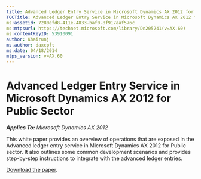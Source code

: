```yaml
---
title: Advanced Ledger Entry Service in Microsoft Dynamics AX 2012 for Public Sector
TOCTitle: Advanced Ledger Entry Service in Microsoft Dynamics AX 2012 for Public Sector
ms:assetid: 7280efd8-411e-4833-baf0-8f917aaf576c
ms:mtpsurl: https://technet.microsoft.com/library/Dn205241(v=AX.60)
ms:contentKeyID: 53910091
author: Khairunj
ms.author: daxcpft
ms.date: 04/18/2014
mtps_version: v=AX.60
---
```


# Advanced Ledger Entry Service in Microsoft Dynamics AX 2012 for Public Sector 


_**Applies To:** Microsoft Dynamics AX 2012_

This white paper provides an overview of operations that are exposed in the Advanced ledger entry service in Microsoft Dynamics AX 2012 for Public sector. It also outlines some common development scenarios and provides step-by-step instructions to integrate with the advanced ledger entries.

[Download the paper](https://go.microsoft.com/fwlink/?linkid=290981).

  


